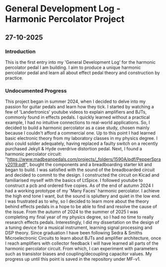 # General Development Log - Harmonic Percolator Project

## 27-10-2025
### Introduction
This is the first entry into my 'General Development Log' for the harmonic percolator pedal I am building. I aim to produce a unique harmonic percolator pedal and learn all about effect pedal theory and construction by practice.
### Undocumented Progress
This project began in summer 2024, when I decided to delve into my passion for guitar pedals and learn how they tick. I started by watching a few of 'Landertronics' youtube videos to explain amplifiers and BJTs, commonly found in effects pedals. I quickly learned without a practical example, I had no intuitive connections to real-world applications. So, I decided to build a harmonic percolator as a case study, chosen mainly because I couldn't afford a commercial one. 
Up to this point I had learned basic electronic theory from my laboratory classes in my physics degree. I also could solder adequately, having replaced a faulty switch on a recently purchased Jekyll & Hyde overdrive distortion pedal. Next, I found a harmonic percolator circuit: "https://www.madbeanpedals.com/projects/_folders/1590A/pdf/PepperSpray2019.pdf", bought the components and a breadboarding starter kit and began to build. I was satisfied with the sound of the breadboarded circuit and decided to commit to the design. I constructed the circuit on Kicad and familiarised myself with the basics of LtSpice. I followed youtube to construct a pcb and ordered five copies. As of the end of autumn 2024 I had a working prototype of my 'Many Faces' harmonic percolator.
I achieve the high end tone I want, but the sound is spluttery and quiet in the low end. I was frustrated as to why, so I decided to learn more about the theory behind effects pedals in a hope to be able to find and resolve the cause of the issue. From the autumn of 2024 to the summer of 2025 I was completing my final year of my physics degree, so I had no time to really research effects pedals. Interestingly, I did my dissertation on the design of a tuning device for a musical instrument, learning signal processing and DSP theory.
Since graduation I have been following Sedra & Smiths Microelectronic Circuits to learn about BJTs and amplifier architecture, once I reach amplifiers with collector feedback I will have learned all parts of the harmonic percolator circuit. From which, I can experiment with parameters such as transistor biases and coupling/decoupling capacitor values. My progress up until this point is saved in the repository under MF-v1.

